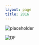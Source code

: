 ```yaml
---
layout: page
title: 2016
---
```


![placeholder](https://halldorulfarsson.github.io/hyde/public/assets//DFlogoStort.png "Large example image")


![DF](https://halldorulfarsson.github.io/hyde/public/favicon.png "home")
